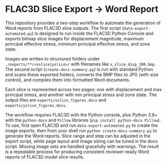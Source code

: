 # FLAC3D Slice Export → Word Report

This repository provides a two-step workflow to automate the generation of Word reports from FLAC3D slice outputs. The first script (`data-export-automated.py`) is designed to run inside the FLAC3D Python Console and exports bitmap slice images for displacement magnitude, maximum principal effective stress, minimum principal effective stress, and zone state. 

Images are written to structured folders under `./exports/**/<xslice|yslice>/` with filenames like `x_slice_disp_100.bmp`. The second script (`create-docx-summary.py`) is run with standard Python and scans these exported folders, converts the BMP files to JPG (with size control), and compiles them into formatted Word documents. 

Each slice is represented across two pages: one with displacement and max principal stress, and another with min principal stress and zone state. The output files are `exports/xslice_figures.docx` and `exports/yslice_figures.docx`. 

The workflow requires FLAC3D with the Python console, plus Python 3.9+ with the `python-docx` and `Pillow` libraries (`pip install python-docx Pillow`). To use, first open FLAC3D and run `data-export-automated.py` to create the image exports, then from your shell run `python create-docx-summary.py` to generate the Word reports. Slice range and step can be adjusted in the export script, while page layout and image sizing can be tuned in the docx script. Missing image sets are handled gracefully with warnings. The result is a repeatable process for producing consistent reviewer-ready Word reports of FLAC3D model slice results.
